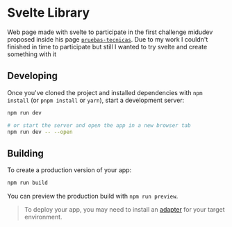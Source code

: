 # Svelte Library

Web page made with svelte to participate in the first challenge midudev proposed inside his page [`pruebas-tecnicas`](https://pruebastecnicas.com/). Due to my work I couldn't finished in time to participate but still I wanted to try svelte and create something with it 

## Developing

Once you've cloned the project and installed dependencies with `npm install` (or `pnpm install` or `yarn`), start a development server:

```bash
npm run dev

# or start the server and open the app in a new browser tab
npm run dev -- --open
```

## Building

To create a production version of your app:

```bash
npm run build
```

You can preview the production build with `npm run preview`.

> To deploy your app, you may need to install an [adapter](https://kit.svelte.dev/docs/adapters) for your target environment.
